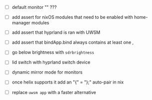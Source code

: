 
- [ ] default monitor "" ???

- [ ] add assert for nixOS modules that need to be enabled with home-manager modules
- [ ] add assert that hyprland is ran with UWSM
- [ ] add assert that bindApp.bind always contains at least one ,

- [ ] go below brightness with `sdrbrightness`
- [ ] lid switch with hyprland switch device
- [ ] dynamic mirror mode for monitors
- [ ] once helix supports it add an "{" = "};" auto-pair in nix
- [ ] replace `uwsm app` with a faster alternative
